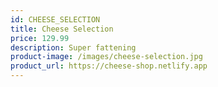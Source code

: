 ```yaml
---
id: CHEESE_SELECTION
title: Cheese Selection
price: 129.99
description: Super fattening
product-image: /images/cheese-selection.jpg
product_url: https://cheese-shop.netlify.app
---
```

